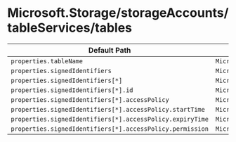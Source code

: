 # Microsoft.Storage/storageAccounts/tableServices/tables

| Default Path | Alias |
|---|---|
| `properties.tableName` | `Microsoft.Storage/storageAccounts/tableServices/tables/tableName` |
| `properties.signedIdentifiers` | `Microsoft.Storage/storageAccounts/tableServices/tables/signedIdentifiers` |
| `properties.signedIdentifiers[*]` | `Microsoft.Storage/storageAccounts/tableServices/tables/signedIdentifiers[*]` |
| `properties.signedIdentifiers[*].id` | `Microsoft.Storage/storageAccounts/tableServices/tables/signedIdentifiers[*].id` |
| `properties.signedIdentifiers[*].accessPolicy` | `Microsoft.Storage/storageAccounts/tableServices/tables/signedIdentifiers[*].accessPolicy` |
| `properties.signedIdentifiers[*].accessPolicy.startTime` | `Microsoft.Storage/storageAccounts/tableServices/tables/signedIdentifiers[*].accessPolicy.startTime` |
| `properties.signedIdentifiers[*].accessPolicy.expiryTime` | `Microsoft.Storage/storageAccounts/tableServices/tables/signedIdentifiers[*].accessPolicy.expiryTime` |
| `properties.signedIdentifiers[*].accessPolicy.permission` | `Microsoft.Storage/storageAccounts/tableServices/tables/signedIdentifiers[*].accessPolicy.permission` |

